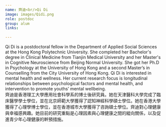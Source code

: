 ```yaml
---
name: 齊迪<br/>Qi Di
image: images/Qidi.png
role: postdoc
group: alum
links:
  
---
```


Qi Di is a postdoctoral fellow in the Department of Applied Social Sciences at the Hong Kong Polytechnic University. She completed her Bachelor's degree in Clinical Medicine from Tianjin Medical University and her Master's in Cognitive Neuroscience from Beijing Normal University. She got her Ph.D in Psychology at the University of Hong Kong and a second Master’s in Counselling from the City University of Hong Kong. Qi Di is interested in mental health and wellness. Her current research focus is longitudinal relationships between psychological factors and mental health, and intervention to promote youths’ mental wellbeing.<br/>
齊迪是香港理工大學應用社會科學系的博士後研究員。她在天津醫科大學完成了臨床醫學學士學位，並在北京師範大學獲得了認知神經科學碩士學位。她在香港大學獲得了心理學博士學位，並在香港城市大學獲得了咨詢碩士學位。齊迪對心理健康與幸福感興趣。她目前的研究重點是心理因素與心理健康之間的縱向關係，以及促進青少年心理健康的幹預措施。

